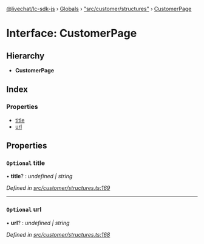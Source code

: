 [@livechat/lc-sdk-js](../README.md) › [Globals](../globals.md) › ["src/customer/structures"](../modules/_src_customer_structures_.md) › [CustomerPage](_src_customer_structures_.customerpage.md)

# Interface: CustomerPage

## Hierarchy

* **CustomerPage**

## Index

### Properties

* [title](_src_customer_structures_.customerpage.md#optional-title)
* [url](_src_customer_structures_.customerpage.md#optional-url)

## Properties

### `Optional` title

• **title**? : *undefined | string*

*Defined in [src/customer/structures.ts:169](https://github.com/livechat/lc-sdk-js/blob/228cb10/src/customer/structures.ts#L169)*

___

### `Optional` url

• **url**? : *undefined | string*

*Defined in [src/customer/structures.ts:168](https://github.com/livechat/lc-sdk-js/blob/228cb10/src/customer/structures.ts#L168)*
